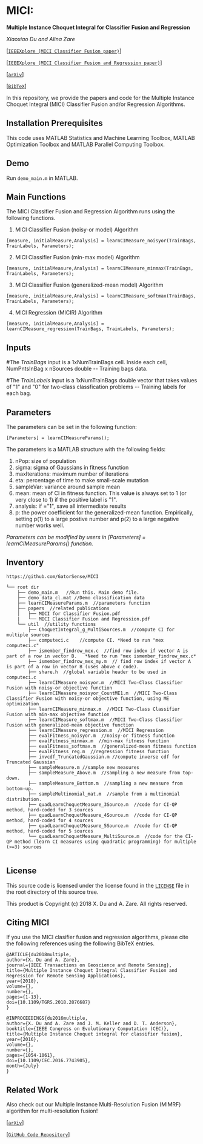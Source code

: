 # MICI:
**Multiple Instance Choquet Integral for Classifier Fusion and Regression**

_Xiaoxiao Du and Alina Zare_

[[`IEEEXplore (MICI Classifier Fusion paper)`](https://ieeexplore.ieee.org/document/7743905)]

[[`IEEEXplore (MICI Classifier Fusion and Regression paper)`](https://ieeexplore.ieee.org/document/8528500)]

[[`arXiv`](https://arxiv.org/abs/1803.04048)] 

[[`BibTeX`](#CitingMICI)]


In this repository, we provide the papers and code for the Multiple Instance Choquet Integral (MICI) Classifier Fusion and/or Regression Algorithms.

## Installation Prerequisites

This code uses MATLAB Statistics and Machine Learning Toolbox,
MATLAB Optimization Toolbox and MATLAB Parallel Computing Toolbox.

## Demo

Run `demo_main.m` in MATLAB.

## Main Functions

The MICI Classifier Fusion and Regression Algorithm runs using the following functions.

1. MICI Classifier Fusion (noisy-or model) Algorithm  

```[measure, initialMeasure,Analysis] = learnCIMeasure_noisyor(TrainBags, TrainLabels, Parameters);```

2. MICI Classifier Fusion (min-max model) Algorithm

 ```[measure, initialMeasure,Analysis] = learnCIMeasure_minmax(TrainBags, TrainLabels, Parameters);```
 
3. MICI Classifier Fusion (generalized-mean model) Algorithm

```[measure, initialMeasure,Analysis] = learnCIMeasure_softmax(TrainBags, TrainLabels, Parameters);```

4. MICI Regression (MICIR) Algorithm

```[measure, initialMeasure,Analysis] = learnCIMeasure_regression(TrainBags, TrainLabels, Parameters);```


## Inputs

#The *TrainBags* input is a 1xNumTrainBags cell. Inside each cell, NumPntsInBag x nSources double -- Training bags data.

#The *TrainLabels* input is a 1xNumTrainBags double vector that takes values of "1" and "0" for two-class classfication problems -- Training labels for each bag. 


## Parameters
The parameters can be set in the following function:

```[Parameters] = learnCIMeasureParams();```

The parameters is a MATLAB structure with the following fields:
1. nPop: size of population
2. sigma: sigma of Gaussians in fitness function
3. maxIterations: maximum number of iterations
4. eta: percentage of time to make small-scale mutation
5. sampleVar: variance around sample mean
6. mean: mean of CI in fitness function. This value is always set to 1 (or very close to 1) if the positive label is "1".
7. analysis: if ="1", save all intermediate results
8. p: the power coefficient for the generalized-mean function. Empirically, setting p(1) to a large postive number and p(2) to a large negative number works well. 

*Parameters can be modified by users in [Parameters] = learnCIMeasureParams() function.*

## Inventory

```
https://github.com/GatorSense/MICI

└── root dir
    ├── demo_main.m   //Run this. Main demo file.
    ├── demo_data_cl.mat //Demo classification data
    ├── learnCIMeasureParams.m  //parameters function
    ├── papers  //related publications
    │   ├── MICI for Classifier Fusion.pdf
    |   └── MICI Classifier Fusion and Regression.pdf
    └── util  //utility functions
        ├── ChoquetIntegral_g_MultiSources.m  //compute CI for multiple sources
        ├── computeci.c    //compute CI. *Need to run "mex computeci.c"
        ├── ismember_findrow_mex.c  //find row index if vector A is part of a row in vector B.   *Need to run "mex ismember_findrow_mex.c*
        ├── ismember_findrow_mex_my.m  // find row index if vector A is part of a row in vector B (uses above c code). 
        ├── share.h  //global variable header to be used in computeci.c
        ├── learnCIMeasure_noisyor.m  //MICI Two-Class Classifier Fusion with noisy-or objective function
        ├── learnCIMeasure_noisyor_CountME1.m  //MICI Two-Class Classifier Fusion with noisy-or objective function, using ME optimization
        ├── learnCIMeasure_minmax.m  //MICI Two-Class Classifier Fusion with min-max objective function
        ├── learnCIMeasure_softmax.m  //MICI Two-Class Classifier Fusion with generalized-mean objective function
        ├── learnCIMeasure_regression.m  //MICI Regression
        ├── evalFitness_noisyor.m  //noisy-or fitness function
        ├── evalFitness_minmax.m  //min-max fitness function
        ├── evalFitness_softmax.m  //generalized-mean fitness function
        ├── evalFitness_reg.m  //regression fitness function 
        ├── invcdf_TruncatedGaussian.m //compute inverse cdf for Truncated Gaussian
        ├── sampleMeasure.m //sample new measures
        ├── sampleMeasure_Above.m  //sampling a new measure from top-down.
        ├── sampleMeasure_Bottom.m  //sampling a new measure from bottom-up.
        ├── sampleMultinomial_mat.m  //sample from a multinomial distribution.
        ├── quadLearnChoquetMeasure_3Source.m  //code for CI-QP method, hard-coded for 3 sources
        ├── quadLearnChoquetMeasure_4Source.m  //code for CI-QP method, hard-coded for 4 sources
        ├── quadLearnChoquetMeasure_5Source.m  //code for CI-QP method, hard-coded for 5 sources
        └── quadLearnChoquetMeasure_MultiSource.m  //code for the CI-QP method (learn CI measures using quadratic programming) for multiple (>=3) sources


```

## License

This source code is licensed under the license found in the [`LICENSE`](LICENSE) file in the root directory of this source tree.

This product is Copyright (c) 2018 X. Du and A. Zare. All rights reserved.

## <a name="CitingMICI"></a>Citing MICI

If you use the MICI clasifier fusion and regression algorithms, please cite the following references using the following BibTeX entries.
```
@ARTICLE{du2018multiple,
author={X. Du and A. Zare},
journal={IEEE Transactions on Geoscience and Remote Sensing},
title={Multiple Instance Choquet Integral Classifier Fusion and Regression for Remote Sensing Applications},
year={2018},
volume={},
number={},
pages={1-13},
doi={10.1109/TGRS.2018.2876687}
}
```
```
@INPROCEEDINGS{du2016multiple,
author={X. Du and A. Zare and J. M. Keller and D. T. Anderson},
booktitle={IEEE Congress on Evolutionary Computation (CEC)},
title={Multiple Instance Choquet integral for classifier fusion},
year={2016},
volume={},
number={},
pages={1054-1061},
doi={10.1109/CEC.2016.7743905},
month={July}
}
```

## <a name="Related Work"></a>Related Work

Also check out our Multiple Instance Multi-Resolution Fusion (MIMRF) algorithm for multi-resolution fusion!


[[`arXiv`](https://arxiv.org/abs/1805.00930)] 

[[`GitHub Code Repository`](https://github.com/GatorSense/MIMRF)] 
